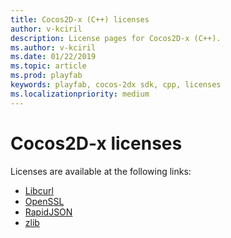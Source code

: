 ```yaml
---
title: Cocos2D-x (C++) licenses
author: v-kciril
description: License pages for Cocos2D-x (C++).
ms.author: v-kciril
ms.date: 01/22/2019
ms.topic: article
ms.prod: playfab
keywords: playfab, cocos-2dx sdk, cpp, licenses
ms.localizationpriority: medium
---
```


# Cocos2D-x licenses

Licenses are available at the following links:

- [Libcurl](licenses/libcurl-license.md)
- [OpenSSL](licenses/openssl-license.md)
- [RapidJSON](licenses/rapidjson-license.md)
- [zlib](licenses/zlib-license.md)
